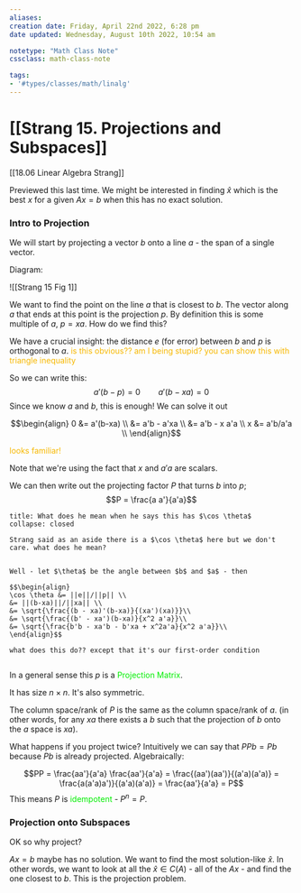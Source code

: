 ```yaml
---
aliases: 
creation date: Friday, April 22nd 2022, 6:28 pm
date updated: Wednesday, August 10th 2022, 10:54 am

notetype: "Math Class Note"
cssclass: math-class-note

tags: 
- '#types/classes/math/linalg'
---
```


# [[Strang 15. Projections and Subspaces]]

[[18.06 Linear Algebra Strang]]



Previewed this last time. We might be interested in finding $\hat x$ which is the best $x$ for a given $Ax = b$ when this has no exact solution. 

### Intro to Projection

We will start by projecting a vector $b$ onto a line $a$ - the span of a single vector. 

Diagram:

![[Strang 15 Fig 1]]

We want to find the point on the line $a$ that is closest to $b$. The vector along $a$ that ends at this point is the projection $p$. By definition this is some multiple of $a$, $p = xa$. How do we find this?

We have a crucial insight: the distance $e$ (for error) between $b$ and $p$ is orthogonal to $a$. <font color=#F7B801>is this obvious?? am I being stupid? you can show this with triangle inequality</font>

So we can write this: 
$$ a' (b - p) = 0 \qquad a'(b-xa) = 0$$
Since we know $a$ and $b$, this is enough! We can solve it out

$$\begin{align}
0 &= a'(b-xa) \\
&= a'b - a'xa \\
&= a'b - x a'a \\
x &= a'b/a'a \\
\end{align}$$

<font color=#F7B801>looks familiar!</font>

Note that we're using the fact that $x$ and $a'a$ are scalars. 

We can then write out the projecting factor $P$ that turns $b$ into $p$; 
$$P = \frac{a  a'}{a'a}$$ 
```ad-question
title: What does he mean when he says this has $\cos \theta$
collapse: closed

Strang said as an aside there is a $\cos \theta$ here but we don't care. what does he mean?


Well - let $\theta$ be the angle between $b$ and $a$ - then 

$$\begin{align}
\cos \theta &= ||e||/||p|| \\
&= ||(b-xa)||/||xa|| \\
&= \sqrt{\frac{(b - xa)'(b-xa)}{(xa')(xa)}}\\
&= \sqrt{\frac{(b' - xa')(b-xa)}{x^2 a'a}}\\
&= \sqrt{\frac{b'b - xa'b - b'xa + x^2a'a}{x^2 a'a}}\\
\end{align}$$

what does this do?? except that it's our first-order condition


```

In a general sense this $p$ is a <font color=gree>Projection Matrix</font>. 

It has size $n \times n$. 
It's also symmetric.

The column space/rank of $P$ is the same as the column space/rank of $a$. (in other words, for any $xa$ there exists a $b$ such that the projection of $b$ onto the $a$ space is $xa$). 

What happens if you project twice?  Intuitively we can say that $PPb = Pb$ because $Pb$ is already projected. Algebraically: 

$$PP = \frac{aa'}{a'a} \frac{aa'}{a'a} = \frac{(aa')(aa')}{(a'a)(a'a)} = \frac{a(a'a)a')}{(a'a)(a'a)} = \frac{aa'}{a'a} = P$$
This means $P$ is <font color=gree>idempotent</font> - $P^n = P$. 



### Projection onto Subspaces

OK so why project? 

$Ax = b$ maybe has no solution. We want to find the most solution-like $\hat x$. In other words, we want to look at all the $\hat x \in C(A)$ - all of the $Ax$ - and find the one closest to $b$. This is the projection problem. 

